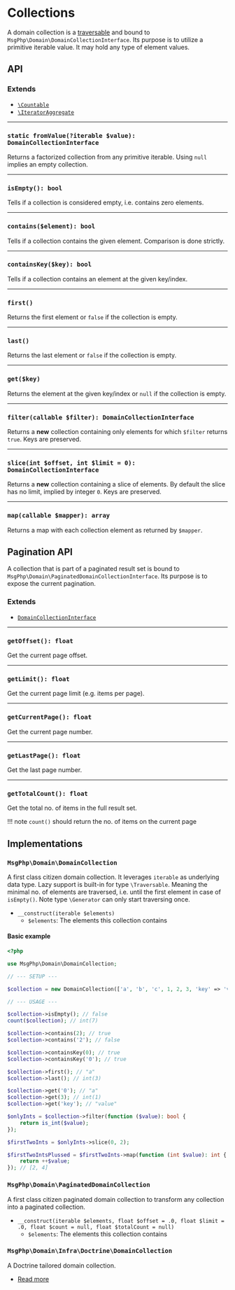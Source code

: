 # Collections

A domain collection is a [traversable] and bound to `MsgPhp\Domain\DomainCollectionInterface`. Its purpose is to utilize
a primitive iterable value. It may hold any type of element values.

## API

### Extends

- [`\Countable`][countable]
- [`\IteratorAggregate`][iterator-aggregate]

---

### `static fromValue(?iterable $value): DomainCollectionInterface`

Returns a factorized collection from any primitive iterable. Using `null` implies an empty collection.

---

### `isEmpty(): bool`

Tells if a collection is considered empty, i.e. contains zero elements.

---

### `contains($element): bool`

Tells if a collection contains the given element. Comparison is done strictly.

---

### `containsKey($key): bool`

Tells if a collection contains an element at the given key/index.

---

### `first()`

Returns the first element or `false` if the collection is empty.

---

### `last()`

Returns the last element or `false` if the collection is empty.

---

### `get($key)`

Returns the element at the given key/index or `null` if the collection is empty.

---

### `filter(callable $filter): DomainCollectionInterface`

Returns a **new** collection containing only elements for which `$filter` returns `true`. Keys are preserved.

---

### `slice(int $offset, int $limit = 0): DomainCollectionInterface`

Returns a **new** collection containing a slice of elements. By default the slice has no limit, implied by integer `0`.
Keys are preserved.

---

### `map(callable $mapper): array`

Returns a map with each collection element as returned by `$mapper`.

## Pagination API

A collection that is part of a paginated result set is bound to `MsgPhp\Domain\PaginatedDomainCollectionInterface`. Its
purpose is to expose the current pagination.

### Extends

- [`DomainCollectionInterface`](#collections)

---

### `getOffset(): float`

Get the current page offset.

---

### `getLimit(): float`

Get the current page limit (e.g. items per page).

---

### `getCurrentPage(): float`

Get the current page number.

---

### `getLastPage(): float`

Get the last page number.

---

### `getTotalCount(): float`

Get the total no. of items in the full result set.

!!! note
    `count()` should return the no. of items on the current page

## Implementations

### `MsgPhp\Domain\DomainCollection`

A first class citizen domain collection. It leverages `iterable` as underlying data type. Lazy support is built-in for
type `\Traversable`. Meaning the minimal no. of elements are traversed, i.e. until the first element in case of
`isEmpty()`. Note type `\Generator` can only start traversing once.

- `__construct(iterable $elements)`
    - `$elements`: The elements this collection contains

#### Basic example

```php
<?php

use MsgPhp\Domain\DomainCollection;

// --- SETUP ---

$collection = new DomainCollection(['a', 'b', 'c', 1, 2, 3, 'key' => 'value']);

// --- USAGE ---

$collection->isEmpty(); // false
count($collection); // int(7)

$collection->contains(2); // true
$collection->contains('2'); // false

$collection->containsKey(0); // true
$collection->containsKey('0'); // true

$collection->first(); // "a"
$collection->last(); // int(3)

$collection->get('0'); // "a"
$collection->get(3); // int(1)
$collection->get('key'); // "value"

$onlyInts = $collection->filter(function ($value): bool {
    return is_int($value);
});

$firstTwoInts = $onlyInts->slice(0, 2);

$firstTwoIntsPlussed = $firstTwoInts->map(function (int $value): int {
    return ++$value;
}); // [2, 4]
```

### `MsgPhp\Domain\PaginatedDomainCollection`

A first class citizen paginated domain collection to transform any collection into a paginated collection.

- `__construct(iterable $elements, float $offset = .0, float $limit = .0, float $count = null, float $totalCount = null)`
    - `$elements`: The elements this collection contains

### `MsgPhp\Domain\Infra\Doctrine\DomainCollection`

A Doctrine tailored domain collection.

- [Read more](../infrastructure/doctrine-collections.md#domain-collection)

[traversable]: https://secure.php.net/traversable
[countable]: https://secure.php.net/countable
[iterator-aggregate]: https://secure.php.net/iteratoraggregate
